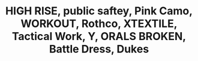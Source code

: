 ---
ee_id_thing: '4479'
site: '1'
type: '2'
inv_num: 2019-033
url: 2019-033-high-rise-public-saftey-pink-camo-workout-rothco-xtextile-tactical
title: HIGH RISE, public saftey, Pink Camo, WORKOUT, Rothco, XTEXTILE, Tactical Work,
  Y, ORALS BROKEN, Battle Dress, Dukes
year: '2019'
display_year: '2019'
medium: IQDemy Premium UV ink on IKEA LINNMON table tops
dims: ''
pitch: Array of Ikea tables, done 4 show at Firstsite (orignially done as separate
  works, but smashed together onsite as 1 thing)
ps: ''
live_url: ''
related: ''
youtube: ''
related_code: ''
imgs: firstsite-2019-05-db-da--Qitn.jpg
subheading: ''
download: ''
add_credit: ''
commission: ''
layout: things-i-made
---